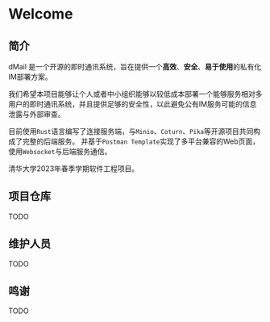 # Welcome

## 简介

dMail 是一个开源的即时通讯系统，旨在提供一个**高效**、**安全**、**易于使用**的私有化IM部署方案。

我们希望本项目能够让个人或者中小组织能够以较低成本部署一个能够服务相对多用户的即时通讯系统，并且提供足够的安全性，以此避免公有IM服务可能的信息泄露与外部审查。

目前使用`Rust`语言编写了连接服务端，与`Minio`、`Coturn`、`Pika`等开源项目共同构成了完整的后端服务。
并基于`Postman Template`实现了多平台兼容的Web页面，使用`Websocket`与后端服务通信。

清华大学2023年春季学期软件工程项目。

## 项目仓库

TODO

## 维护人员

TODO

## 鸣谢

TODO

